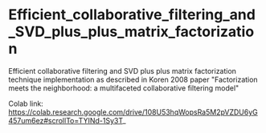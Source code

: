 # Efficient_collaborative_filtering_and_SVD_plus_plus_matrix_factorization
Efficient collaborative filtering and SVD plus plus matrix factorization technique implementation as described in Koren 2008 paper "Factorization meets the neighborhood: a multifaceted collaborative filtering model"

Colab link: https://colab.research.google.com/drive/108U53hqWopsRa5M2pVZDU6yG457um6ez#scrollTo=TYINd-1Sy3T_
